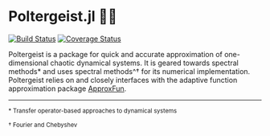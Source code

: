 # Poltergeist.jl 🏏👻

[![Build Status](https://travis-ci.org/johnwormell/Poltergeist.jl.svg?branch=master)](https://travis-ci.org/johnwormell/Poltergeist.jl)
[![Coverage Status](https://coveralls.io/repos/github/johnwormell/Poltergeist.jl/badge.svg?branch=master)](https://coveralls.io/github/johnwormell/Poltergeist.jl?branch=master)

Poltergeist is a package for quick and accurate approximation of one-dimensional chaotic dynamical systems. It is geared towards spectral methods* and uses spectral methods^† for its numerical implementation. Poltergeist relies on and closely interfaces with the adaptive function approximation package [ApproxFun](https://github.com/ApproxFun/ApproxFun.jl).  


 <!---computes transfer operators of one-dimensional chaotic systems in spectral bases. This enables one to find statistical properties of dynamical systems quickly, reliably and abstractly.
--->

<!---Take your favourite Markov uniformly expanding dynamical system and give it digital form:

```julia
using Poltergeist, ApproxFun
d = Interval(0,1)
fv = [x->2x+sin(2pi*x)/8,x->2-2x]
M = MarkovMap(d,fv,[0,1/2,1])
M(0.25), M'(0.25)
```
<>---want to plot Markov Map---/>

Primarily, Poltergeist provides a very efficient and usable computer representation of transfer operators. Calling ```Transfer``` on a ```MarkovMap``` automatically creates a calculable computer representation of the transfer operator in a Chebyshev basis. Transfer operators are instantiated as Operator types, and can do (numerically) all the kinds of things one expects from linear operators on function spaces:

```julia
L = Transfer(M)
f0 = Fun(x->sin(3pi*x),d) #ApproxFun function
f1 = L*f0
g = ((2I-L)\f0)'
sum(f1*Fun(sin,d)) # sum is total integral
sum(f1*Fun(sin,d)) - sum(f0*Fun(x->sin(M(x)),d)) #definition of transfer operator as adjoint
``` 

Poltergeist has built-in commands for calculating many standard dynamical objects:

```julia
ρ = acim(L) # acim(M) also works but L is already cached
norm(L*ρ-ρ) # 2.3043432e-16
using Plots
plot(ρ)
```
<!--- plot!(linearresponse(L,Fun(x->x*(1-x),d))) ---/>
<img src=https://github.com/johnwormell/GhostCoop.jl/raw/master/images/acim.png width=500 height=400>

Because the mathematical objects are given highly accurate Fourier and Chebyshev approximations, these commands give spectral accuracy: one can calculate acims to 15 digits of accuracy in a fraction of a second.

```julia
fdv = [x->2+2pi*cos(2pi*x)/8,x->-2.]
Md = MarkovMap(d,fv,fdv,[0,1/2,1]) # providing a derivative speeds things up a lot
@time acim(M) # 0.686850 seconds
```
<!--- ```julia
doubling = MarkovMap(Interval(0,1),[x->2x,x->2x-1],[0,0.5,1])  #doubling map
norm(acim(doubling)-1)
```
--->

<!--- induced maps ---/>

## Publications

This package is based on academic work that is being prepared for submission. If you find this package useful in your work, please kindly cite the following papers as appropriate. Seeing as some papers are in preparation, please also send me an email to check on progress (<j.wormell@maths.usyd.edu.au>)!

* J. P. Wormell (2016 in preparation), Spectral collocation methods for transfer operators in uniformly expanding dynamics
* S. Olver & A. Townsend (2014), A practical framework for infinite-dimensional linear algebra, Proceedings of the 1st First Workshop for High Performance Technical Computing in Dynamic Languages, 57–62

<!--- J. P. Wormell (2017 in preparation), Fast numerical methods for intermittent systems --->



________________
<sub>*  Transfer operator-based approaches to dynamical systems</sub>

<sub>† Fourier and Chebyshev</sub>
